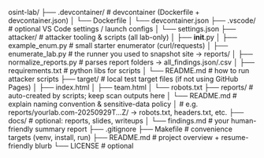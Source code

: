 osint-lab/
├── .devcontainer/ # devcontainer (Dockerfile + devcontainer.json)
│ └── Dockerfile
│ └── devcontainer.json
├── .vscode/ # optional VS Code settings / launch configs
│ └── settings.json
├── attacker/ # attacker tooling & scripts (all lab-only)
│ ├── **init**.py
│ ├── example_enum.py # small starter enumerator (curl/requests)
│ ├── enumerate_lab.py # the runner you used to snapshot site -> reports/
│ ├── normalize_reports.py # parses report folders -> all_findings.json/.csv
│ ├── requirements.txt # python libs for scripts
│ └── README.md # how to run attacker scripts
├── target/ # local test target files (if not using GitHub Pages)
│ ├── index.html
│ ├── team.html
│ └── robots.txt
├── reports/ # auto-created by scripts; keep scan outputs here
│ └── README.md # explain naming convention & sensitive-data policy
│ # e.g. reports/yourlab.com-20250929T...Z/ -> robots.txt, headers.txt, etc.
├── docs/ # optional: reports, slides, writeups
│ └── findings.md # your human-friendly summary report
├── .gitignore
├── Makefile # convenience targets (venv, install, run)
├── README.md # project overview + resume-friendly blurb
└── LICENSE # optional
